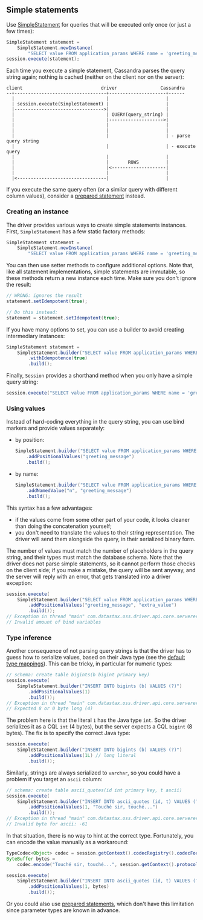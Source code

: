 ## Simple statements

Use [SimpleStatement] for queries that will be executed only once (or just a few times):

```java
SimpleStatement statement =
    SimpleStatement.newInstance(
        "SELECT value FROM application_params WHERE name = 'greeting_message'");
session.execute(statement);
```

Each time you execute a simple statement, Cassandra parses the query string again; nothing is cached
(neither on the client nor on the server):

```ditaa
client                             driver                Cassandra
--+----------------------------------+---------------------+------
  |                                  |                     |
  | session.execute(SimpleStatement) |                     |
  |--------------------------------->|                     |
  |                                  | QUERY(query_string) |
  |                                  |-------------------->|
  |                                  |                     |
  |                                  |                     |
  |                                  |                     | - parse query string
  |                                  |                     | - execute query
  |                                  |                     |
  |                                  |       ROWS          |
  |                                  |<--------------------|
  |                                  |                     |
  |<---------------------------------|                     |
```

If you execute the same query often (or a similar query with different column values), consider a
[prepared statement](../prepared/) instead.

### Creating an instance

The driver provides various ways to create simple statements instances. First, `SimpleStatement` has
a few static factory methods:

```java
SimpleStatement statement =
    SimpleStatement.newInstance(
        "SELECT value FROM application_params WHERE name = 'greeting_message'");
```

You can then use setter methods to configure additional options. Note that, like all statement
implementations, simple statements are immutable, so these methods return a new instance each time.
Make sure you don't ignore the result: 

```java
// WRONG: ignores the result
statement.setIdempotent(true);

// Do this instead:
statement = statement.setIdempotent(true);
```

If you have many options to set, you can use a builder to avoid creating intermediary instances:

```java
SimpleStatement statement =
    SimpleStatement.builder("SELECT value FROM application_params WHERE name = 'greeting_message'")
        .withIdempotence(true)
        .build();
```

Finally, `Session` provides a shorthand method when you only have a simple query string:

```java
session.execute("SELECT value FROM application_params WHERE name = 'greeting_message'");
```

### Using values

Instead of hard-coding everything in the query string, you can use bind markers and provide values
separately:

* by position:

    ```java
    SimpleStatement.builder("SELECT value FROM application_params WHERE name = ?")
        .addPositionalValues("greeting_message")
        .build();
    ```
* by name:

    ```java
    SimpleStatement.builder("SELECT value FROM application_params WHERE name = :n")
        .addNamedValue("n", "greeting_message")
        .build();
    ```

This syntax has a few advantages:

* if the values come from some other part of your code, it looks cleaner than doing the 
  concatenation yourself;
* you don't need to translate the values to their string representation. The driver will send them 
  alongside the query, in their serialized binary form.

The number of values must match the number of placeholders in the query string, and their types must
match the database schema. Note that the driver does not parse simple statements, so it cannot
perform those checks on the client side; if you make a mistake, the query will be sent anyway, and
the server will reply with an error, that gets translated into a driver exception: 

```java
session.execute(
    SimpleStatement.builder("SELECT value FROM application_params WHERE name = :n")
        .addPositionalValues("greeting_message", "extra_value")
        .build());
// Exception in thread "main" com.datastax.oss.driver.api.core.servererrors.InvalidQueryException: 
// Invalid amount of bind variables
```

### Type inference

Another consequence of not parsing query strings is that the driver has to guess how to serialize 
values, based on their Java type (see the [default type mappings](../../#cql-to-java-type-mapping)).
This can be tricky, in particular for numeric types:

```java
// schema: create table bigints(b bigint primary key)
session.execute(
    SimpleStatement.builder("INSERT INTO bigints (b) VALUES (?)")
        .addPositionalValues(1)
        .build());
// Exception in thread "main" com.datastax.oss.driver.api.core.servererrors.InvalidQueryException:
// Expected 8 or 0 byte long (4)
```

The problem here is that the literal `1` has the Java type `int`. So the driver serializes it as a
CQL `int` (4 bytes), but the server expects a CQL `bigint` (8 bytes). The fix is to specify the
correct Java type:

```java
session.execute(
    SimpleStatement.builder("INSERT INTO bigints (b) VALUES (?)")
        .addPositionalValues(1L) // long literal
        .build());
```

Similarly, strings are always serialized to `varchar`, so you could have a problem if you target an
`ascii` column:

```java
// schema: create table ascii_quotes(id int primary key, t ascii)
session.execute(
    SimpleStatement.builder("INSERT INTO ascii_quotes (id, t) VALUES (?, ?)")
        .addPositionalValues(1, "Touché sir, touché...")
        .build());
// Exception in thread "main" com.datastax.oss.driver.api.core.servererrors.InvalidQueryException:
// Invalid byte for ascii: -61
```

In that situation, there is no way to hint at the correct type. Fortunately, you can encode the
value manually as a workaround: 

```java
TypeCodec<Object> codec = session.getContext().codecRegistry().codecFor(DataTypes.ASCII);
ByteBuffer bytes =
    codec.encode("Touché sir, touché...", session.getContext().protocolVersion());

session.execute(
    SimpleStatement.builder("INSERT INTO ascii_quotes (id, t) VALUES (?, ?)")
        .addPositionalValues(1, bytes)
        .build());
```

Or you could also use [prepared statements](../prepared/), which don't have this limitation since
parameter types are known in advance. 

[SimpleStatement]: http://docs.datastax.com/en/drivers/java/4.0/com/datastax/oss/driver/api/core/cql/SimpleStatement.html
